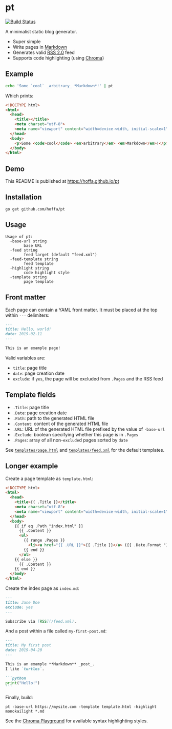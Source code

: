 # pt

[![Build Status](https://github.com/hoffa/pt/workflows/.github/workflows/workflow.yml/badge.svg)](https://github.com/hoffa/pt/actions)

A minimalist static blog generator.

- Super simple
- Write pages in [Markdown](https://daringfireball.net/projects/markdown/syntax)
- Generates valid [RSS 2.0](https://validator.w3.org/feed/docs/rss2.html) feed
- Supports code highlighting (using [Chroma](https://github.com/alecthomas/chroma))

## Example

```bash
echo 'Some `cool` _arbitrary_ *Markdown*!' | pt
```

Which prints:

```html
<!DOCTYPE html>
<html>
  <head>
    <title></title>
    <meta charset="utf-8">
    <meta name="viewport" content="width=device-width, initial-scale=1">
  </head>
  <body>
    <p>Some <code>cool</code> <em>arbitrary</em> <em>Markdown</em>!</p>
  </body>
</html>
```

## Demo

This README is published at https://hoffa.github.io/pt

## Installation

```shell
go get github.com/hoffa/pt
```

## Usage

```shell
Usage of pt:
  -base-url string
    	base URL
  -feed string
    	feed target (default "feed.xml")
  -feed-template string
    	feed template
  -highlight string
    	code highlight style
  -template string
    	page template
```

## Front matter

Each page can contain a YAML front matter. It must be placed at the top within `---` delimiters:

```markdown
---
title: Hello, world!
date: 2019-02-11
---

This is an example page!
```

Valid variables are:

- `title`: page title
- `date`: page creation date
- `exclude`: if `yes`, the page will be excluded from `.Pages` and the RSS feed

## Template fields

- `.Title`: page title
- `.Date`: page creation date
- `.Path`: path to the generated HTML file
- `.Content`: content of the generated HTML file
- `.URL`: URL of the generated HTML file prefixed by the value of `-base-url`
- `.Exclude`: boolean specifying whether this page is in `.Pages`
- `.Pages`: array of all non-`exclude`d pages sorted by `date`

See [`templates/page.html`](https://github.com/hoffa/pt/blob/main/templates/page.html) and [`templates/feed.xml`](https://github.com/hoffa/pt/blob/main/templates/feed.xml) for the default templates.

## Longer example

Create a page template as `template.html`:

```html
<!DOCTYPE html>
<html>
  <head>
    <title>{{ .Title }}</title>
    <meta charset="utf-8">
    <meta name="viewport" content="width=device-width, initial-scale=1">
  </head>
  <body>
    {{ if eq .Path "index.html" }}
      {{ .Content }}
      <ul>
        {{ range .Pages }}
          <li><a href="{{ .URL }}">{{ .Title }}</a> ({{ .Date.Format "January 2, 2006" }})</li>
        {{ end }}
      </ul>
    {{ else }}
      {{ .Content }}
    {{ end }}
  </body>
</html>
```

Create the index page as `index.md`:

```Markdown
---
title: Jane Doe
exclude: yes
---

Subscribe via [RSS](/feed.xml).
```

And a post within a file called `my-first-post.md`:

````Markdown
---
title: My first post
date: 2019-04-20
---

This is an example **Markdown** _post_.
I like `turtles`.

```python
print("Hello!")
```
````

Finally, build:

```shell
pt -base-url https://mysite.com -template template.html -highlight monokailight *.md
```

See the [Chroma Playground](https://swapoff.org/chroma/playground/) for available syntax highlighting styles.
